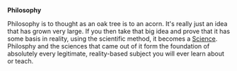 **Philosophy**

Philosophy is to thought as an oak tree is to an acorn. It's really just an idea that has grown very large. If you then take that big idea and prove that it has some basis in reality, using the scientific method, it becomes a [Science](/Glossary/Science/). Philosphy and the sciences that came out of it form the foundation of absolutely every legitimate, reality-based subject you will ever learn about or teach.
